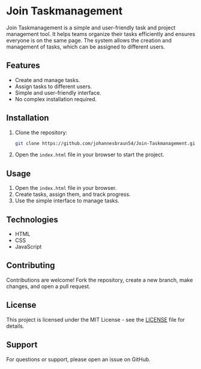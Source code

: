 # Join Taskmanagement

Join Taskmanagement is a simple and user-friendly task and project management tool. It helps teams organize their tasks efficiently and ensures everyone is on the same page. The system allows the creation and management of tasks, which can be assigned to different users.

## Features

- Create and manage tasks.
- Assign tasks to different users.
- Simple and user-friendly interface.
- No complex installation required.

## Installation

1. Clone the repository:
    ```bash
    git clone https://github.com/johannesbraun54/Join-Taskmanagement.git
    ```

2. Open the `index.html` file in your browser to start the project.

## Usage

1. Open the `index.html` file in your browser.
2. Create tasks, assign them, and track progress.
3. Use the simple interface to manage tasks.

## Technologies

- HTML
- CSS
- JavaScript

## Contributing

Contributions are welcome! Fork the repository, create a new branch, make changes, and open a pull request.

## License

This project is licensed under the MIT License - see the [LICENSE](LICENSE) file for details.

## Support

For questions or support, please open an issue on GitHub.
